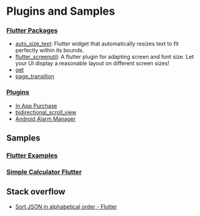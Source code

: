 # Plugins and Samples


### [Flutter Packages](https://pub.dev/)

* [auto_size_text](https://pub.dev/packages/auto_size_text): Flutter widget that automatically resizes text to fit perfectly within its bounds.
* [flutter_screenutil](https://pub.dev/packages/flutter_screenutil): A flutter plugin for adapting screen and font size. Let your UI display a reasonable layout on different screen sizes!
* [get](https://pub.dev/packages/get)
* [page_transition](https://pub.dev/packages/page_transition)


### [Plugins](https://github.com/flutter/plugins)

* [In App Purchase](https://pub.dev/packages/in_app_purchase)
* [bidirectional_scroll_view](https://pub.dev/packages/bidirectional_scroll_view)
* [Android Alarm Manager](https://pub.dev/packages/android_alarm_manager)


## Samples

### [Flutter Examples](https://github.com/nisrulz/flutter-examples) 

### [Simple Calculator Flutter](https://github.com/sagarshende23/Simple_calculator_flutter)

## Stack overflow

* [Sort JSON in alphabetical order - Flutter](https://stackoverflow.com/questions/51084838/sort-json-in-alphabetical-order-flutter)
